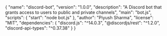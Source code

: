 {
  "name": "discord-bot",
  "version": "1.0.0",
  "description": "A Discord bot that grants access to users to public and private channels",
  "main": "bot.js",
  "scripts": {
    "start": "node bot.js"
  },
  "author": "Piyush Sharma",
  "license": "MIT",
  "dependencies": {
    "discord.js": "^14.0.3",
    "@discordjs/rest": "^1.2.0",
    "discord-api-types": "^0.37.38"
  }
}
